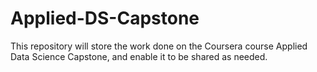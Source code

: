 # Applied-DS-Capstone
This repository will store the work done on the Coursera course Applied Data Science Capstone, and enable it to be shared as needed.
